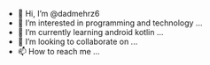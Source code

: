 - 👋 Hi, I’m @dadmehrz6
- 👀 I’m interested in programming and technology ...
- 🌱 I’m currently learning android kotlin ...
- 💞️ I’m looking to collaborate on ...
- 📫 How to reach me ...

<!---
dadmehrz6/dadmehrz6 is a ✨ special ✨ repository because its `README.md` (this file) appears on your GitHub profile.
You can click the Preview link to take a look at your changes.
--->
